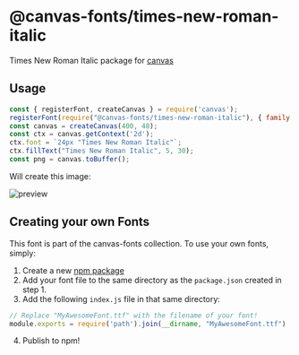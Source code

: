 @canvas-fonts/times-new-roman-italic
====

Times New Roman Italic package for [canvas](https://npmjs.org/package/canvas)

## Usage

```js
const { registerFont, createCanvas } = require('canvas');
registerFont(require("@canvas-fonts/times-new-roman-italic"), { family: "Times New Roman Italic" });
const canvas = createCanvas(400, 48);
const ctx = canvas.getContext('2d');
ctx.font = `24px "Times New Roman Italic"`;
ctx.fillText("Times New Roman Italic", 5, 30);
const png = canvas.toBuffer();
```

Will create this image:

![preview](https://github.com/retrohacker/canvas-fonts/raw/master/previews/timesNewRomanItalic.png)

## Creating your own Fonts

This font is part of the canvas-fonts collection. To use your own fonts, simply:

1. Create a new [npm package](https://docs.npmjs.com/creating-node-js-modules)
2. Add your font file to the same directory as the `package.json` created in step 1.
3. Add the following `index.js` file in that same directory:

```js
// Replace "MyAwesomeFont.ttf" with the filename of your font!
module.exports = require('path').join(__dirname, "MyAwesomeFont.ttf")
```

4. Publish to npm!